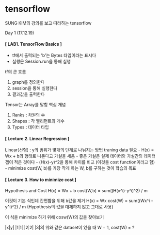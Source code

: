 # tensorflow
SUNG KIM의 강의를 보고 따라하는 tensorflow

Day 1 (17.12.19)

#### [ LAB1. TensorFlow Basics ]
- tf에서 출력되는 'b'는 Bytes 타입이라는 표시다
- 실행은 Session.run을 통해 실행

tf의 큰 흐름
1. graph를 정의한다
2. session을 통해 실행한다
3. 결과값을 출력한다

Tensor는 Array를 말함
핵심 개념
1. Ranks : 차원의 수
2. Shapes : 각 엘리먼트의 개수 
3. Types : 데이터 타입

#### [ Lecture 2. Linear Regression ]
Linear(선형) : y의 범위가 몇개의 단계로 나눠지는 방법 traning data 필요
	- H(x) = Wx + b의 형태로 나온다고 가설을 세움
	- 좋은 가설은 실제 데이터와 가설간의 데이터 갭이 적은 것이다
	- (H(x)-y)^2을 통해 차이를 비교  (이것을 cost function이라고 함)
	- minimize cost(W, b)를 가장 작게 하는 W, b를 구하는 것이 학습의 목표

#### [ Lecture 3. How to minimize cost ]
Hypothesis and Cost
H(x) = Wx + b
cost(W,b) = sum((H(x^i)-y^i)^2) / m

이것이 기본 식인데 간편함을 위해 b값을 제거
H(x) = Wx
cost(W) = sum((Wx^i - y^i)^2) / m (Hypothesis의 값을 대체하지 않고 그대로 사용)

이 식을 minimize 하기 위해 cosw(W)의 값을 찾아보기

|x|y|
|1|1|
|2|2|
|3|3|
위와 같은 dataset이 있을 때 W = 1, cost(W) = ?

